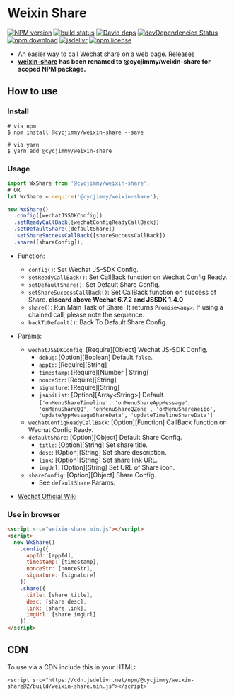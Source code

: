 # Weixin Share

[![NPM version][npm-image]][npm-url]
[![build status][travis-image]][travis-url]
[![David deps][david-image]][david-url]
[![devDependencies Status][david-dev-image]][david-dev-url]
[![npm download][download-image]][download-url]
[![jsdelivr][jsdelivr-image]][jsdelivr-url]
[![npm license][license-image]][download-url]

[npm-image]: https://img.shields.io/npm/v/@cycjimmy/weixin-share.svg
[npm-url]: https://npmjs.org/package/@cycjimmy/weixin-share
[travis-image]: https://img.shields.io/travis/cycjimmy/weixin-share.svg?style=flat-square
[travis-url]: https://travis-ci.org/cycjimmy/weixin-share
[david-image]: https://img.shields.io/david/cycjimmy/weixin-share.svg?style=flat-square
[david-url]: https://david-dm.org/cycjimmy/weixin-share
[david-dev-image]: https://david-dm.org/cycjimmy/weixin-share/dev-status.svg?style=flat-square
[david-dev-url]: https://david-dm.org/cycjimmy/weixin-share?type=dev
[download-image]: https://img.shields.io/npm/dm/@cycjimmy/weixin-share.svg?style=flat-square
[download-url]: https://npmjs.org/package/@cycjimmy/weixin-share
[jsdelivr-image]: https://data.jsdelivr.com/v1/package/npm/@cycjimmy/weixin-share/badge
[jsdelivr-url]: https://www.jsdelivr.com/package/npm/@cycjimmy/weixin-share
[license-image]: https://img.shields.io/npm/l/@cycjimmy/weixin-share.svg?style=flat-square


* An easier way to call Wechat share on a web page. [Releases](https://github.com/cycjimmy/weixin-share/releases)
* **[weixin-share](https://github.com/cycdpo/weixin-share) has been renamed to @cycjimmy/weixin-share for scoped NPM package.**

## How to use
### Install
```shell
# via npm
$ npm install @cycjimmy/weixin-share --save

# via yarn
$ yarn add @cycjimmy/weixin-share
```

### Usage
```javascript
import WxShare from '@cycjimmy/weixin-share';
# OR
let WxShare = require('@cycjimmy/weixin-share');
```

```javascript
new WxShare()
  .config([wechatJSSDKConfig])
  .setReadyCallBack([wechatConfigReadyCallBack])
  .setDefaultShare([defaultShare])
  .setShareSuccessCallBack([shareSuccessCallBack])
  .share([shareConfig]);
```

* Function:
  * `config()`: Set Wechat JS-SDK Config.
  * `setReadyCallBack()`: Set CallBack function on Wechat Config Ready.
  * `setDefaultShare()`: Set Default Share Config.
  * `setShareSuccessCallBack()`: Set CallBack function on success of Share. **discard above Wechat 6.7.2 and JSSDK 1.4.0**
  * `share()`: Run Main Task of Share. It returns `Promise<any>`. If using a chained call, please note the sequence.
  * `backToDefault()`: Back To Default Share Config.

* Params:
  * `wechatJSSDKConfig`: [Require][Object] Wechat JS-SDK Config.
    * `debug`: [Option][Boolean] Default `false`.
    * `appId`: [Require][String]
    * `timestamp`: [Require][Number | String]
    * `nonceStr`: [Require][String]
    * `signature`: [Require][String]
    * `jsApiList`:  [Option][Array\<String\>] Default `['onMenuShareTimeline', 'onMenuShareAppMessage', 'onMenuShareQQ', 'onMenuShareQZone', 'onMenuShareWeibo', 'updateAppMessageShareData', 'updateTimelineShareData']`
  * `wechatConfigReadyCallBack`: [Option][Function] CallBack function on Wechat Config Ready.
  * `defaultShare`: [Option][Object] Default Share Config.
    * `title`: [Option][String] Set share title.
    * `desc`: [Option][String] Set share description.
    * `link`: [Option][String] Set share link URL.
    * `imgUrl`: [Option][String] Set URL of Share icon.
  * `shareConfig`: [Option][Object] Share Config.
    * See `defaultShare` Params.

* [Wechat Official Wiki](https://mp.weixin.qq.com/wiki)

### Use in browser
```html
<script src="weixin-share.min.js"></script>
<script>
  new WxShare()
    .config({
      appId: [appId],
      timestamp: [timestamp],
      nonceStr: [nonceStr],
      signature: [signature]
    })
    .share({
      title: [share title],
      desc: [share desc],
      link: [share link],
      imgUrl: [share imgUrl]
    });
</script>
```

## CDN
To use via a CDN include this in your HTML:
```text
<script src="https://cdn.jsdelivr.net/npm/@cycjimmy/weixin-share@2/build/weixin-share.min.js"></script>
```


